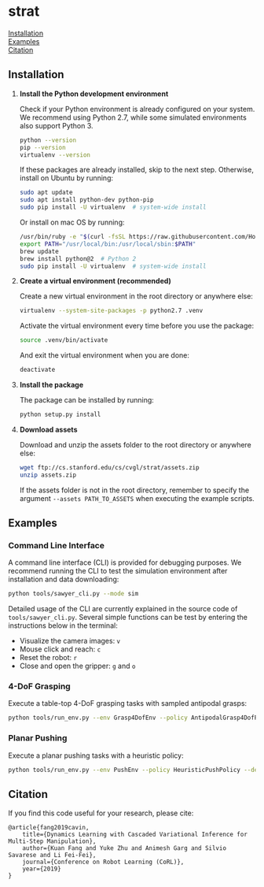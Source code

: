 
# strat

[Installation](#installation)  
[Examples](#examples)  
[Citation](#citation)  

## Installation

1. **Install the Python development environment** 

	Check if your Python environment is already configured on your system. 
	We recommend using Python 2.7, while some simulated environments also support Python 3.
	```bash
	python --version
	pip --version
	virtualenv --version
	```

	If these packages are already installed, skip to the next step.
	Otherwise, install on Ubuntu by running:
	```bash
	sudo apt update
	sudo apt install python-dev python-pip
	sudo pip install -U virtualenv  # system-wide install
	```

	Or install on mac OS by running:
	```bash
	/usr/bin/ruby -e "$(curl -fsSL https://raw.githubusercontent.com/Homebrew/install/master/install)"
	export PATH="/usr/local/bin:/usr/local/sbin:$PATH"
	brew update
	brew install python@2  # Python 2
	sudo pip install -U virtualenv  # system-wide install
	```

2. **Create a virtual environment (recommended)** 

	Create a new virtual environment in the root directory or anywhere else:
	```bash
	virtualenv --system-site-packages -p python2.7 .venv
	```

	Activate the virtual environment every time before you use the package:
	```bash
	source .venv/bin/activate
	```

	And exit the virtual environment when you are done:
	```bash
	deactivate
	```

3. **Install the package** 

	The package can be installed by running:
	```bash
	python setup.py install
	```

4. **Download assets** 

	Download and unzip the assets folder to the root directory or anywhere else:
	```bash
	wget ftp://cs.stanford.edu/cs/cvgl/strat/assets.zip
	unzip assets.zip
	```

	If the assets folder is not in the root directory, remember to specify the 
	argument `--assets PATH_TO_ASSETS` when executing the example scripts.

## Examples

### Command Line Interface

A command line interface (CLI) is provided for debugging purposes. We recommend running the CLI to test the simulation environment after installation and data downloading: 
```bash
python tools/sawyer_cli.py --mode sim
```

Detailed usage of the CLI are currently explained in the source code of `tools/sawyer_cli.py`. Several simple functions can be test by entering the instructions below in the terminal:
* Visualize the camera images: `v`
* Mouse click and reach: `c`
* Reset the robot: `r`
* Close and open the gripper: `g` and `o`

### 4-DoF Grasping

Execute a table-top 4-DoF grasping tasks with sampled antipodal grasps:
```bash
python tools/run_env.py --env Grasp4DofEnv --policy AntipodalGrasp4DofPolicy --debug 1
```

### Planar Pushing

Execute a planar pushing tasks with a heuristic policy:
```bash
python tools/run_env.py --env PushEnv --policy HeuristicPushPolicy --debug 1
```

## Citation

If you find this code useful for your research, please cite:
```
@article{fang2019cavin, 
    title={Dynamics Learning with Cascaded Variational Inference for Multi-Step Manipulation},
    author={Kuan Fang and Yuke Zhu and Animesh Garg and Silvio Savarese and Li Fei-Fei}, 
    journal={Conference on Robot Learning (CoRL)}, 
    year={2019} 
}
```
